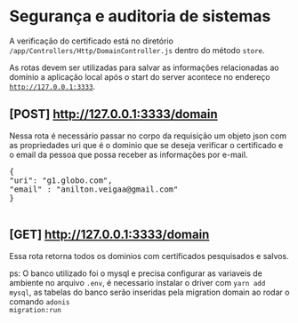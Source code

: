 # Segurança e auditoria de sistemas

A verificação do certificado está no diretório <code>/app/Controllers/Http/DomainController.js</code> dentro do método <code>store</code>.
  
As rotas devem ser utilizadas para salvar as informações relacionadas ao domínio a aplicação local após o start do server acontece no endereço <code>http://127.0.0.1:3333</code>.

## [POST] http://127.0.0.1:3333/domain
Nessa rota é necessário passar no corpo da requisição um objeto json com as propriedades uri que é o dominio que se  deseja verificar o certificado e o email da pessoa que possa receber as informações por e-mail.
<pre>
{ 
"uri": "g1.globo.com",
"email" : "anilton.veigaa@gmail.com"
}
 </pre>
 
 ## [GET] http://127.0.0.1:3333/domain
Essa rota retorna todos os dominios com certificados pesquisados e salvos.

ps: O banco utilizado foi o mysql e precisa configurar as variaveis de ambiente no arquivo <code>.env</code>, é necessario instalar o driver com <code>yarn add mysql</code>, as tabelas do banco serão inseridas pela migration domain ao rodar o comando <code>adonis migration:run</code>
